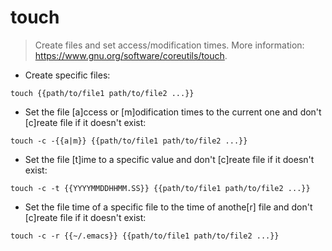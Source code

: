 # touch

> Create files and set access/modification times.
> More information: <https://www.gnu.org/software/coreutils/touch>.

- Create specific files:

`touch {{path/to/file1 path/to/file2 ...}}`

- Set the file [a]ccess or [m]odification times to the current one and don't [c]reate file if it doesn't exist:

`touch -c -{{a|m}} {{path/to/file1 path/to/file2 ...}}`

- Set the file [t]ime to a specific value and don't [c]reate file if it doesn't exist:

`touch -c -t {{YYYYMMDDHHMM.SS}} {{path/to/file1 path/to/file2 ...}}`

- Set the file time of a specific file to the time of anothe[r] file and don't [c]reate file if it doesn't exist:

`touch -c -r {{~/.emacs}} {{path/to/file1 path/to/file2 ...}}`
